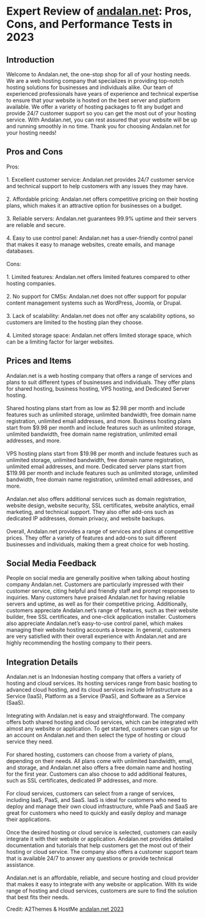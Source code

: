 <h1>Expert Review of <a href="https://a2themes.com/andalannet-reviews">andalan.net</a>: Pros, Cons, and Performance Tests in 2023</h1>
<h2>Introduction</h2>
Welcome to Andalan.net, the one-stop shop for all of your hosting needs. We are a web hosting company that specializes in providing top-notch hosting solutions for businesses and individuals alike. Our team of experienced professionals have years of experience and technical expertise to ensure that your website is hosted on the best server and platform available. We offer a variety of hosting packages to fit any budget and provide 24/7 customer support so you can get the most out of your hosting service. With Andalan.net, you can rest assured that your website will be up and running smoothly in no time. Thank you for choosing Andalan.net for your hosting needs!
<h2>Pros and Cons</h2>
Pros:<br><br>1. Excellent customer service: Andalan.net provides 24/7 customer service and technical support to help customers with any issues they may have.<br><br>2. Affordable pricing: Andalan.net offers competitive pricing on their hosting plans, which makes it an attractive option for businesses on a budget.<br><br>3. Reliable servers: Andalan.net guarantees 99.9% uptime and their servers are reliable and secure.<br><br>4. Easy to use control panel: Andalan.net has a user-friendly control panel that makes it easy to manage websites, create emails, and manage databases.<br><br>Cons:<br><br>1. Limited features: Andalan.net offers limited features compared to other hosting companies.<br><br>2. No support for CMSs: Andalan.net does not offer support for popular content management systems such as WordPress, Joomla, or Drupal.<br><br>3. Lack of scalability: Andalan.net does not offer any scalability options, so customers are limited to the hosting plan they choose.<br><br>4. Limited storage space: Andalan.net offers limited storage space, which can be a limiting factor for larger websites.
<h2>Prices and Items</h2>
Andalan.net is a web hosting company that offers a range of services and plans to suit different types of businesses and individuals. They offer plans for shared hosting, business hosting, VPS hosting, and Dedicated Server hosting. <br><br>Shared hosting plans start from as low as $2.98 per month and include features such as unlimited storage, unlimited bandwidth, free domain name registration, unlimited email addresses, and more. Business hosting plans start from $9.98 per month and include features such as unlimited storage, unlimited bandwidth, free domain name registration, unlimited email addresses, and more.<br><br>VPS hosting plans start from $19.98 per month and include features such as unlimited storage, unlimited bandwidth, free domain name registration, unlimited email addresses, and more. Dedicated server plans start from $119.98 per month and include features such as unlimited storage, unlimited bandwidth, free domain name registration, unlimited email addresses, and more.<br><br>Andalan.net also offers additional services such as domain registration, website design, website security, SSL certificates, website analytics, email marketing, and technical support. They also offer add-ons such as dedicated IP addresses, domain privacy, and website backups. <br><br>Overall, Andalan.net provides a range of services and plans at competitive prices. They offer a variety of features and add-ons to suit different businesses and individuals, making them a great choice for web hosting.
<h2>Social Media Feedback</h2>
People on social media are generally positive when talking about hosting company Andalan.net. Customers are particularly impressed with their customer service, citing helpful and friendly staff and prompt responses to inquiries. Many customers have praised Andalan.net for having reliable servers and uptime, as well as for their competitive pricing. Additionally, customers appreciate Andalan.net’s range of features, such as their website builder, free SSL certificates, and one-click application installer. Customers also appreciate Andalan.net’s easy-to-use control panel, which makes managing their website hosting accounts a breeze. In general, customers are very satisfied with their overall experience with Andalan.net and are highly recommending the hosting company to their peers.
<h2>Integration Details</h2>
Andalan.net is an Indonesian hosting company that offers a variety of hosting and cloud services. Its hosting services range from basic hosting to advanced cloud hosting, and its cloud services include Infrastructure as a Service (IaaS), Platform as a Service (PaaS), and Software as a Service (SaaS).<br><br>Integrating with Andalan.net is easy and straightforward. The company offers both shared hosting and cloud services, which can be integrated with almost any website or application. To get started, customers can sign up for an account on Andalan.net and then select the type of hosting or cloud service they need.<br><br>For shared hosting, customers can choose from a variety of plans, depending on their needs. All plans come with unlimited bandwidth, email, and storage, and Andalan.net also offers a free domain name and hosting for the first year. Customers can also choose to add additional features, such as SSL certificates, dedicated IP addresses, and more.<br><br>For cloud services, customers can select from a range of services, including IaaS, PaaS, and SaaS. IaaS is ideal for customers who need to deploy and manage their own cloud infrastructure, while PaaS and SaaS are great for customers who need to quickly and easily deploy and manage their applications.<br><br>Once the desired hosting or cloud service is selected, customers can easily integrate it with their website or application. Andalan.net provides detailed documentation and tutorials that help customers get the most out of their hosting or cloud service. The company also offers a customer support team that is available 24/7 to answer any questions or provide technical assistance.<br><br>Andalan.net is an affordable, reliable, and secure hosting and cloud provider that makes it easy to integrate with any website or application. With its wide range of hosting and cloud services, customers are sure to find the solution that best fits their needs.
<p>Credit: A2Themes & HostMe <a href="https://a2themes.com/andalannet-reviews">andalan.net 2023</a></p>
